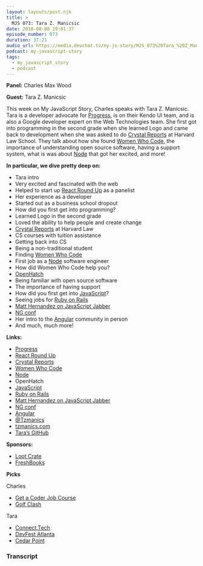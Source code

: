 ```yaml
---
layout: layouts/post.njk
title: >
  MJS 073: Tara Z. Manicsic
date: 2018-08-08 19:01:37
episode_number: 073
duration: 37:21
audio_url: https://media.devchat.tv/my-js-story/MJS_073%20Tara_%20Z_Manicsic.mp3
podcast: my-javascript-story
tags:
  - my_javascript_story
  - podcast
---
```


**Panel:** Charles Max Wood

**Guest:** Tara Z. Manicsic

This week on My JavaScript Story, Charles speaks with Tara Z. Manicsic. Tara is a developer advocate for [Progress](https://www.progress.com/), is on their Kendo UI team, and is also a Google developer expert on the Web Technologies team. She first got into programming in the second grade when she learned Logo and came back to development when she was asked to do [Crystal Reports](https://www.crystalreports.com/) at Harvard Law School. They talk about how she found [Women Who Code](https://www.womenwhocode.com/), the importance of understanding open source software, having a support system, what is was about [Node](https://nodejs.org/en/) that got her excited, and more!

**In particular, we dive pretty deep on:**

- Tara intro
- Very excited and fascinated with the web
- Helped to start up [React Round Up](https://devchat.tv/react-round-up/rru-001-getting-started-react/) as a panelist
- Her experience as a developer
- Started out as a business school dropout
- How did you first get into programming?
- Learned Logo in the second grade
- Loved the ability to help people and create change
- [Crystal Reports](https://www.crystalreports.com/) at Harvard Law
- CS courses with tuition assistance
- Getting back into CS
- Being a non-traditional student
- Finding [Women Who Code](https://www.womenwhocode.com/)
- First job as a [Node](https://nodejs.org/en/) software engineer
- How did Women Who Code help you?
- [OpenHatch](https://openhatch.org/)
- Being familiar with open source software
- The importance of having support
- How did you first get into [JavaScript](https://www.javascript.com/)?
- Seeing jobs for [Ruby on Rails](https://rubyonrails.org/)
- [Matt Hernandez on JavaScript Jabber](https://devchat.tv/js-jabber/jsj-314-visual-studio-code-and-the-vs-code-azure-extension-with-matt-hernandez-and-amanda-silver-live-at-microsoft-build/)
- [NG conf](https://www.ng-conf.org/)
- Her intro to the [Angular](https://angular.io/) community in person
- And much, much more!

**Links:**

- [Progress](https://www.progress.com/)
- [React Round Up](https://devchat.tv/react-round-up/rru-001-getting-started-react/)
- [Crystal Reports](https://www.crystalreports.com/)
- [Women Who Code](https://www.womenwhocode.com/)
- [Node](https://nodejs.org/en/)
- OpenHatch
- [JavaScript](https://www.javascript.com/)
- [Ruby on Rails](https://rubyonrails.org/)
- [Matt Hernandez on JavaScript Jabber](https://devchat.tv/js-jabber/jsj-314-visual-studio-code-and-the-vs-code-azure-extension-with-matt-hernandez-and-amanda-silver-live-at-microsoft-build/)
- [NG conf](https://www.ng-conf.org/)
- [Angular](https://angular.io/)
- [@Tzmanics](https://twitter.com/Tzmanics?ref_src=twsrc%255Egoogle%257Ctwcamp%255Eserp%257Ctwgr%255Eauthor)
- [tzmanics.com](https://tzmanics.com/#/)
- [Tara’s GitHub](https://github.com/tzmanics)

**Sponsors:**

- [Loot Crate](https://www.lootcrate.com/)
- [FreshBooks](https://www.freshbooks.com/invoice?ref=11731&utm_source=pbm&utm_medium=affiliate-program&utm_influencer=419364&utm_campaign=podcast-influencers)

**Picks**

Charles

- [Get a Coder Job Course](https://devchat.tv/store/get-a-coder-job-video-course/)
- [Golf Clash](https://itunes.apple.com/us/app/golf-clash/id1089225191?mt=8)

Tara

- [Connect.Tech](http://connect.tech/)
- [DevFest Atlanta](http://devfestatl.com/)
- [Cedar Point](https://www.cedarpoint.com/)

### Transcript
